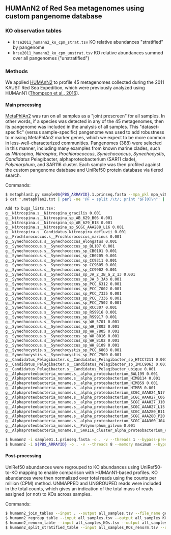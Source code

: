 ## HUMAnN2 of Red Sea metagenomes using custom pangenome database

### KO observation tables

* `krse2011_humann2_ko_cpm_strat.tsv` KO relative abundances "stratified" by pangenome
* `krse2011_humann2_ko_cpm_unstrat.tsv` KO relative abundances summed over all pangenomes ("unstratified")

### Methods

We applied [HUMAnN2](https://bitbucket.org/biobakery/humann2) to profile 45 metagenomes collected during the 2011 KAUST Red Sea Expedition, which were previously analyzed using HUMAnN1 ([Thompson et al., 2016](http://dx.doi.org/10.1038/ismej.2016.99)). 

#### Main processing

[MetaPhlAn2](https://bitbucket.org/biobakery/metaphlan2) was run on all samples as a "joint prescreen" for all samples. In other words, if a species was detected in any of the 45 metagenomes, then its pangenome was included in the analysis of all samples. This "dataset-specific" (versus sample-specific) pangenome was used to add robustness to missing MetaPhlAn2 marker genes, which we expect to be more common in less-well-characterized communities. Pangenomes (388) were selected in this manner, including many examples from known marine clades, such as *Nitrospina*, *Nitrospira*, *Prochlorococcus*, *Synechococcus*, *Synechocystis*, *Candidatus* Pelagibacter, alphaproteobacterium (SAR11 clade), *Polymorphum*, and SAR116 cluster. Each sample was then profiled against the custom pangenome database and UniRef50 protein database via tiered search. 

Commands:

```bash
$ metaphlan2.py sample0${PBS_ARRAYID}.1.prinseq.fasta --mpa_pkl mpa_v20_m200.pkl --bowtie2db mpa_v20_m200 --bowtie2out sample0${PBS_ARRAYID}.bowtie2.bz2 --nproc 8 --input_type fasta > sample0${PBS_ARRAYID}.metaphlan2.txt
$ cat *.metaphlan2.txt | perl -ne '@F = split /\t/; print "$F[0]\n"' | sort | uniq > bugs_list.tsv

Add to bugs_lists.tsv:
g__Nitrospina.s__Nitrospina_gracilis 0.001
g__Nitrospina.s__Nitrospina_sp_AB_629_B06 0.001
g__Nitrospina.s__Nitrospina_sp_AB_629_B18 0.001
g__Nitrospina.s__Nitrospina_sp_SCGC_AAA288_L16 0.001
g__Nitrospira.s__Candidatus_Nitrospira_defluvii 0.001
g__Prochlorococcus.s__Prochlorococcus_marinus 0.001
g__Synechococcus.s__Synechococcus_elongatus 0.001
g__Synechococcus.s__Synechococcus_sp_BL107 0.001
g__Synechococcus.s__Synechococcus_sp_CB0101 0.001
g__Synechococcus.s__Synechococcus_sp_CB0205 0.001
g__Synechococcus.s__Synechococcus_sp_CC9311 0.001
g__Synechococcus.s__Synechococcus_sp_CC9605 0.001
g__Synechococcus.s__Synechococcus_sp_CC9902 0.001
g__Synechococcus.s__Synechococcus_sp_JA_2_3B_a_2_13 0.001
g__Synechococcus.s__Synechococcus_sp_JA_3_3Ab 0.001
g__Synechococcus.s__Synechococcus_sp_PCC_6312 0.001
g__Synechococcus.s__Synechococcus_sp_PCC_7002 0.001
g__Synechococcus.s__Synechococcus_sp_PCC_7335 0.001
g__Synechococcus.s__Synechococcus_sp_PCC_7336 0.001
g__Synechococcus.s__Synechococcus_sp_PCC_7502 0.001
g__Synechococcus.s__Synechococcus_sp_RCC307 0.001
g__Synechococcus.s__Synechococcus_sp_RS9916 0.001
g__Synechococcus.s__Synechococcus_sp_RS9917 0.001
g__Synechococcus.s__Synechococcus_sp_WH_5701 0.001
g__Synechococcus.s__Synechococcus_sp_WH_7803 0.001
g__Synechococcus.s__Synechococcus_sp_WH_7805 0.001
g__Synechococcus.s__Synechococcus_sp_WH_8016 0.001
g__Synechococcus.s__Synechococcus_sp_WH_8102 0.001
g__Synechococcus.s__Synechococcus_sp_WH_8109 0.001
g__Synechocystis.s__Synechocystis_sp_PCC_6803 0.001
g__Synechocystis.s__Synechocystis_sp_PCC_7509 0.001
g__Candidatus_Pelagibacter.s__Candidatus_Pelagibacter_sp_HTCC7211 0.001
g__Candidatus_Pelagibacter.s__Candidatus_Pelagibacter_sp_IMCC9063 0.001
g__Candidatus_Pelagibacter.s__Candidatus_Pelagibacter_ubique 0.001
g__Alphaproteobacteria_noname.s__alpha_proteobacterium_BAL199 0.001
g__Alphaproteobacteria_noname.s__alpha_proteobacterium_HIMB114 0.001
g__Alphaproteobacteria_noname.s__alpha_proteobacterium_HIMB59 0.001
g__Alphaproteobacteria_noname.s__alpha_proteobacterium_HIMB5 0.001
g__Alphaproteobacteria_noname.s__alpha_proteobacterium_SCGC_AAA024_N17 0.001
g__Alphaproteobacteria_noname.s__alpha_proteobacterium_SCGC_AAA027_C06 0.001
g__Alphaproteobacteria_noname.s__alpha_proteobacterium_SCGC_AAA027_J10 0.001
g__Alphaproteobacteria_noname.s__alpha_proteobacterium_SCGC_AAA027_L15 0.001
g__Alphaproteobacteria_noname.s__alpha_proteobacterium_SCGC_AAA280_B11 0.001
g__Alphaproteobacteria_noname.s__alpha_proteobacterium_SCGC_AAA280_P20 0.001
g__Alphaproteobacteria_noname.s__alpha_proteobacterium_SCGC_AAA300_J04 0.001
g__Alphaproteobacteria_noname.s__Polymorphum_gilvum 0.001
g__Alphaproteobacteria_noname.s__SAR116_cluster_alpha_proteobacterium_HIMB100 0.001

$ humann2 -i sample01.1.prinseq.fasta -o . -v --threads 1 --bypass-prescreen --taxonomic-profile bugs_list.tsv --bypass-translated-search
$ humann2 -i ${PBS_ARRAYID} -o . -v --threads 8 --memory maximum --bypass-prescreen --bypass-nucleotide-index --nucleotide-database sample01.1.prinseq_bowtie2_index --protein-database uniref
```

#### Post-processing

UniRef50 abundances were regrouped to KO abundances using UniRef50-to-KO mapping to enable comparison with HUMAnN1-based profiles. KO abundances were then normalized over total reads using the counts per million (CPM) method. UNMAPPED and UNGROUPED reads were included in the total counts, which gives an indication of the total mass of reads assigned (or not) to KOs across samples.

Commands:

```bash
$ humann2_join_tables --input . --output all_samples.tsv --file_name genefamilies.tsv --verbose
$ humann2_regroup_table --input all_samples.tsv --output all_samples_KOs.tsv --group uniref50_ko
$ humann2_renorm_table --input all_samples_KOs.tsv --output all_samples_KOs_renorm.tsv --units cpm
$ humann2_split_stratified_table --input all_samples_KOs_renorm.tsv --output split_stratified_output
```

<!--
Original Feature Count: 750230; Grouped 1+ times: 144556 (19.3%); Grouped 2+ times: 498 (0.1%)
-->

